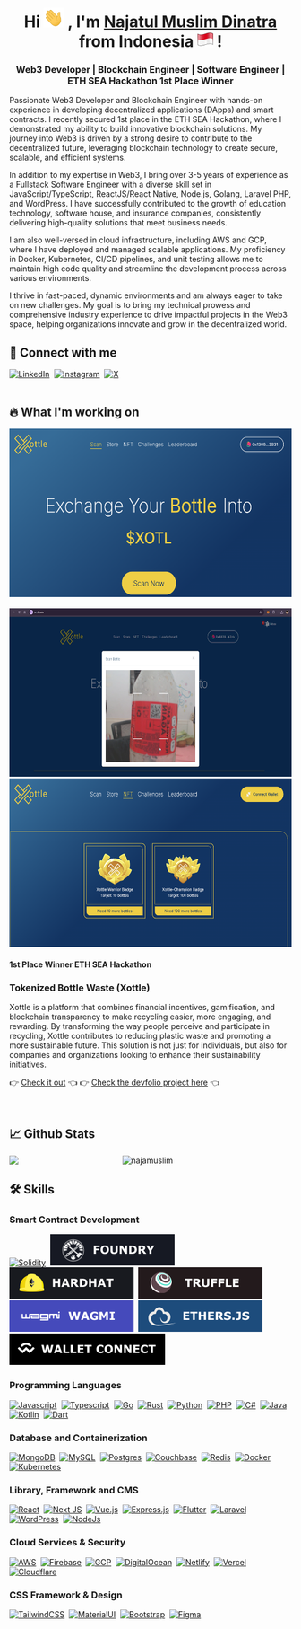 <h1 align="center"> Hi <img src="img/wave.gif" width="36px" /> , I'm <u>Najatul Muslim Dinatra</u> from Indonesia <img src="img/indonesian-flag.png" width="28px" /> ! </h1>

<h3 align="center"> Web3 Developer | Blockchain Engineer | Software Engineer | ETH SEA Hackathon 1st Place Winner </h3>

Passionate Web3 Developer and Blockchain Engineer with hands-on experience in developing decentralized applications (DApps) and smart contracts. I recently secured 1st place in the ETH SEA Hackathon, where I demonstrated my ability to build innovative blockchain solutions. My journey into Web3 is driven by a strong desire to contribute to the decentralized future, leveraging blockchain technology to create secure, scalable, and efficient systems.

In addition to my expertise in Web3, I bring over 3-5 years of experience as a Fullstack Software Engineer with a diverse skill set in JavaScript/TypeScript, ReactJS/React Native, Node.js, Golang, Laravel PHP, and WordPress. I have successfully contributed to the growth of education technology, software house, and insurance companies, consistently delivering high-quality solutions that meet business needs.

I am also well-versed in cloud infrastructure, including AWS and GCP, where I have deployed and managed scalable applications. My proficiency in Docker, Kubernetes, CI/CD pipelines, and unit testing allows me to maintain high code quality and streamline the development process across various environments.

I thrive in fast-paced, dynamic environments and am always eager to take on new challenges. My goal is to bring my technical prowess and comprehensive industry experience to drive impactful projects in the Web3 space, helping organizations innovate and grow in the decentralized world.

<h2> 🤝 Connect with me </h2> 
<a href="https://www.linkedin.com/in/najatul-muslim-dinatra/" target="_blank"><img src="https://img.shields.io/badge/linkedin-%230077B5.svg?style=for-the-badge&logo=linkedin&logoColor=white" alt="LinkedIn"></a>&nbsp;
<a href="https://www.instagram.com/naja.slanardo/" target="_blank"><img src="https://img.shields.io/badge/Instagram-%23E4405F.svg?style=for-the-badge&logo=Instagram&logoColor=white" alt="Instagram"></a>&nbsp;
<a href="https://twitter.com/najamuslim" target="_blank"><img src="https://img.shields.io/badge/X-%23000000.svg?style=for-the-badge&logo=X&logoColor=white" alt="X"></a>

<br />
<br />

<h2> 🔥 What I'm working on </h2> 
<a href="https://xottle.asia/" target="_blank"><img src="img/screenshot1.png" alt="Xottle. Tokenized Bottle Waste" height="300"></a>&nbsp;
<a href="https://xottle.asia/" target="_blank"><img src="img/screenshot2.png" alt="Xottle. Tokenized Bottle Waste" height="300"></a>
<a href="https://xottle.asia/" target="_blank"><img src="img/screenshot3.png" alt="Xottle. Tokenized Bottle Waste" height="300"></a>
<h4>1st Place Winner ETH SEA Hackathon</h4>
<h3>Tokenized Bottle Waste (Xottle)</h3>
<p>Xottle is a platform that combines financial incentives, gamification, and blockchain transparency to make recycling easier, more engaging, and rewarding. By transforming the way people perceive and participate in recycling, Xottle contributes to reducing plastic waste and promoting a more sustainable future. This solution is not just for individuals, but also for companies and organizations looking to enhance their sustainability initiatives.</p>
👉 <a href="https://xottle.asia/"> Check it out</a> 👈
👉 <a href="https://devfolio.co/projects/tokenized-bottle-waste-xottle-ace9"> Check the devfolio project here</a> 👈

<br />
<br />
<br />

<h2> 📈 Github Stats </h2> 
<a href="https://github.com/najamuslim/github-readme-stats"><img align="left" width="40%" src="https://github-readme-stats.vercel.app/api/top-langs/?username=najamuslim&layout=compact&theme=tokyonight&hide_progress=true&hide=shell,html,css,scss,mustache,gherkin,blade,java,perl,xslt" /></a>

<img width="55%" src="https://github-readme-streak-stats.herokuapp.com/?user=najamuslim&theme=tokyonight" alt="najamuslim" />

<h2> 🛠️ Skills </h2> 
<h3> Smart Contract Development </h3> 
<a href="https://www.linkedin.com/in/najatul-muslim-dinatra/" target="_blank"><img src="https://img.shields.io/badge/Solidity-%23363636.svg?style=for-the-badge&logo=solidity&logoColor=white" alt="Solidity"></a>&nbsp;
<a href="https://www.linkedin.com/in/najatul-muslim-dinatra/" target="_blank"><img src="img/foundry.svg" alt="Foundry"></a>&nbsp;
<a href="https://www.linkedin.com/in/najatul-muslim-dinatra/" target="_blank"><img src="img/hardhat.svg" alt="Hardhat"></a>&nbsp;
<a href="https://www.linkedin.com/in/najatul-muslim-dinatra/" target="_blank"><img src="img/truffle.svg" alt="Truffle"></a>&nbsp;
<a href="https://www.linkedin.com/in/najatul-muslim-dinatra/" target="_blank"><img src="img/wagmi.svg" alt="Wagmi"></a>&nbsp;
<a href="https://www.linkedin.com/in/najatul-muslim-dinatra/" target="_blank"><img src="img/ethers.js.svg" alt="Ethers.js"></a>&nbsp;
<a href="https://www.linkedin.com/in/najatul-muslim-dinatra/" target="_blank"><img src="img/walletconnect.svg" alt="WalletConnect"></a>&nbsp;

<br />

<h3> Programming Languages </h3> 
<a href="https://www.linkedin.com/in/najatul-muslim-dinatra/" target="_blank"><img src="https://img.shields.io/badge/javascript-%23323330.svg?style=for-the-badge&logo=javascript&logoColor=%23F7DF1E" alt="Javascript"></a>&nbsp;
<a href="https://www.linkedin.com/in/najatul-muslim-dinatra/" target="_blank"><img src="https://img.shields.io/badge/typescript-%23007ACC.svg?style=for-the-badge&logo=typescript&logoColor=white" alt="Typescript"></a>&nbsp;
<a href="https://www.linkedin.com/in/najatul-muslim-dinatra/" target="_blank"><img src="https://img.shields.io/badge/Go-00ADD8?style=for-the-badge&logo=go&logoColor=white" alt="Go"></a>&nbsp;
<a href="https://www.linkedin.com/in/najatul-muslim-dinatra/" target="_blank"><img src="https://img.shields.io/badge/Rust-%23000000.svg?e&logo=rust&logoColor=white" alt="Rust"></a>&nbsp;
<a href="https://www.linkedin.com/in/najatul-muslim-dinatra/" target="_blank"><img src="https://img.shields.io/badge/python-3670A0?style=for-the-badge&logo=python&logoColor=ffdd54" alt="Python"></a>&nbsp;
<a href="https://www.linkedin.com/in/najatul-muslim-dinatra/" target="_blank"><img src="https://img.shields.io/badge/php-%23777BB4.svg?style=for-the-badge&logo=php&logoColor=white" alt="PHP"></a>&nbsp;
<a href="https://www.linkedin.com/in/najatul-muslim-dinatra/" target="_blank"><img src="https://img.shields.io/badge/c%23-%23239120.svg?style=for-the-badge&logo=csharp&logoColor=white" alt="C#"></a>&nbsp;
<a href="https://www.linkedin.com/in/najatul-muslim-dinatra/" target="_blank"><img src="https://img.shields.io/badge/java-%23ED8B00.svg?style=for-the-badge&logo=openjdk&logoColor=white" alt="Java"></a>&nbsp;
<a href="https://www.linkedin.com/in/najatul-muslim-dinatra/" target="_blank"><img src="https://img.shields.io/badge/kotlin-%237F52FF.svg?style=for-the-badge&logo=kotlin&logoColor=white" alt="Kotlin"></a>&nbsp;
<a href="https://www.linkedin.com/in/najatul-muslim-dinatra/" target="_blank"><img src="https://img.shields.io/badge/dart-%230175C2.svg?style=for-the-badge&logo=dart&logoColor=white" alt="Dart"></a>&nbsp;

<br />

<h3> Database and Containerization </h3> 
<a href="https://www.linkedin.com/in/najatul-muslim-dinatra/" target="_blank"><img src="https://img.shields.io/badge/MongoDB-%234ea94b.svg?style=for-the-badge&logo=mongodb&logoColor=white" alt="MongoDB"></a>&nbsp;
<a href="https://www.linkedin.com/in/najatul-muslim-dinatra/" target="_blank"><img src="https://img.shields.io/badge/mysql-4479A1.svg?style=for-the-badge&logo=mysql&logoColor=white" alt="MySQL"></a>&nbsp;
<a href="https://www.linkedin.com/in/najatul-muslim-dinatra/" target="_blank"><img src="https://img.shields.io/badge/postgres-%23316192.svg?style=for-the-badge&logo=postgresql&logoColor=white" alt="Postgres"></a>&nbsp;
<a href="https://www.linkedin.com/in/najatul-muslim-dinatra/" target="_blank"><img src="https://img.shields.io/badge/Couchbase-EA2328?logo=couchbase&logoColor=white" alt="Couchbase"></a>&nbsp;
<a href="https://www.linkedin.com/in/najatul-muslim-dinatra/" target="_blank"><img src="https://img.shields.io/badge/Redis-%23DD0031.svg?logo=redis&logoColor=white" alt="Redis"></a>&nbsp;
<a href="https://www.linkedin.com/in/najatul-muslim-dinatra/" target="_blank"><img src="https://img.shields.io/badge/docker-%230db7ed.svg?style=for-the-badge&logo=docker&logoColor=white" alt="Docker"></a>&nbsp;
<a href="https://www.linkedin.com/in/najatul-muslim-dinatra/" target="_blank"><img src="https://img.shields.io/badge/Kubernetes-326CE5?logo=kubernetes&logoColor=fff" alt="Kubernetes"></a>&nbsp;

<br />

<h3> Library, Framework and CMS </h3> 
<a href="https://www.linkedin.com/in/najatul-muslim-dinatra/" target="_blank"><img src="https://img.shields.io/badge/react-%2320232a.svg?style=for-the-badge&logo=react&logoColor=%2361DAFB" alt="React"></a>&nbsp;
<a href="https://www.linkedin.com/in/najatul-muslim-dinatra/" target="_blank"><img src="https://img.shields.io/badge/Next-black?style=for-the-badge&logo=next.js&logoColor=white" alt="Next JS"></a>&nbsp;
<a href="https://www.linkedin.com/in/najatul-muslim-dinatra/" target="_blank"><img src="https://img.shields.io/badge/vuejs-%2335495e.svg?style=for-the-badge&logo=vuedotjs&logoColor=%234FC08D" alt="Vue.js"></a>&nbsp;
<a href="https://www.linkedin.com/in/najatul-muslim-dinatra/" target="_blank"><img src="https://img.shields.io/badge/express.js-%23404d59.svg?style=for-the-badge&logo=express&logoColor=%2361DAFB" alt="Express.js"></a>&nbsp;
<a href="https://www.linkedin.com/in/najatul-muslim-dinatra/" target="_blank"><img src="https://img.shields.io/badge/Flutter-%2302569B.svg?style=for-the-badge&logo=Flutter&logoColor=white" alt="Flutter"></a>&nbsp;
<a href="https://www.linkedin.com/in/najatul-muslim-dinatra/" target="_blank"><img src="https://img.shields.io/badge/laravel-%23FF2D20.svg?style=for-the-badge&logo=laravel&logoColor=white" alt="Laravel"></a>&nbsp;
<a href="https://www.linkedin.com/in/najatul-muslim-dinatra/" target="_blank"><img src="https://img.shields.io/badge/WordPress-%23117AC9.svg?style=for-the-badge&logo=WordPress&logoColor=white" alt="WordPress"></a>&nbsp;
<a href="https://www.linkedin.com/in/najatul-muslim-dinatra/" target="_blank"><img src="https://img.shields.io/badge/Node.js-6DA55F?logo=node.js&logoColor=white" alt="NodeJs"></a>&nbsp;

<br />

<h3> Cloud Services & Security </h3> 
<a href="https://www.linkedin.com/in/najatul-muslim-dinatra/" target="_blank"><img src="https://img.shields.io/badge/AWS-%23FF9900.svg?style=for-the-badge&logo=amazon-aws&logoColor=white" alt="AWS"></a>&nbsp;
<a href="https://www.linkedin.com/in/najatul-muslim-dinatra/" target="_blank"><img src="https://img.shields.io/badge/Firebase-039BE5?logo=Firebase&logoColor=white" alt="Firebase"></a>&nbsp;
<a href="https://www.linkedin.com/in/najatul-muslim-dinatra/" target="_blank"><img src="https://img.shields.io/badge/Google%20Cloud-%234285F4.svg?logo=google-cloud&logoColor=white" alt="GCP"></a>&nbsp;
<a href="https://www.linkedin.com/in/najatul-muslim-dinatra/" target="_blank"><img src="https://img.shields.io/badge/DigitalOcean-%230167ff.svg?style=for-the-badge&logo=digitalOcean&logoColor=white)" alt="DigitalOcean"></a>&nbsp;
<a href="https://www.linkedin.com/in/najatul-muslim-dinatra/" target="_blank"><img src="https://img.shields.io/badge/netlify-%23000000.svg?style=for-the-badge&logo=netlify&logoColor=#00C7B7" alt="Netlify"></a>&nbsp;
<a href="https://www.linkedin.com/in/najatul-muslim-dinatra/" target="_blank"><img src="https://img.shields.io/badge/vercel-%23000000.svg?style=for-the-badge&logo=vercel&logoColor=white" alt="Vercel"></a>&nbsp;
<a href="https://www.linkedin.com/in/najatul-muslim-dinatra/" target="_blank"><img src="https://img.shields.io/badge/Cloudflare-F38020?style=for-the-badge&logo=Cloudflare&logoColor=white" alt="Cloudflare"></a>&nbsp;

<br />

<h3> CSS Framework & Design </h3> 
<a href="https://www.linkedin.com/in/najatul-muslim-dinatra/" target="_blank"><img src="https://img.shields.io/badge/tailwindcss-%2338B2AC.svg?style=for-the-badge&logo=tailwind-css&logoColor=white" alt="TailwindCSS"></a>&nbsp;
<a href="https://www.linkedin.com/in/najatul-muslim-dinatra/" target="_blank"><img src="https://img.shields.io/badge/Material%20UI-007FFF?style=for-the-badge&logo=mui&logoColor=white" alt="MaterialUI"></a>&nbsp;
<a href="https://www.linkedin.com/in/najatul-muslim-dinatra/" target="_blank"><img src="https://img.shields.io/badge/bootstrap-%238511FA.svg?style=for-the-badge&logo=bootstrap&logoColor=white" alt="Bootstrap"></a>&nbsp;
<a href="https://www.linkedin.com/in/najatul-muslim-dinatra/" target="_blank"><img src="https://img.shields.io/badge/figma-%23F24E1E.svg?style=for-the-badge&logo=figma&logoColor=white" alt="Figma"></a>&nbsp;
